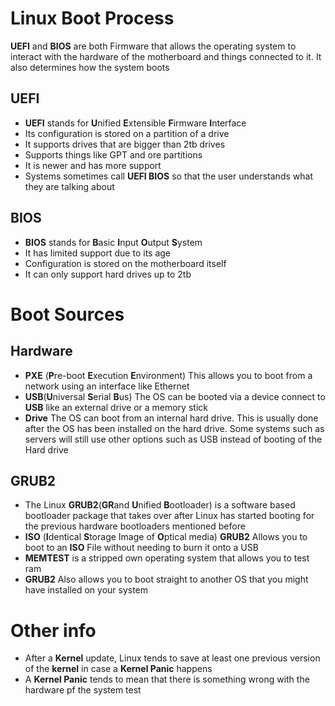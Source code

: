 # Linux Boot Process

**UEFI** and **BIOS** are both Firmware that allows the operating system to interact with the hardware of the motherboard and things connected to it. It also determines how the system boots

## UEFI
- **UEFI** stands for **U**nified **E**xtensible **F**irmware **I**nterface
- Its configuration is stored on a partition of a drive
- It supports drives that are bigger than 2tb drives
- Supports things like GPT and ore partitions
- It is newer and has more support
- Systems sometimes call **UEFI BIOS** so that the user understands what they are talking about


## BIOS
- **BIOS** stands for **B**asic **I**nput **O**utput **S**ystem
- It has limited support due to its age
- Configuration is stored on the motherboard itself
- It can only support hard drives up to 2tb

# Boot Sources

## Hardware
- **PXE** (**P**re-boot **E**xecution **E**nvironment) This allows you to boot from a network using an interface like Ethernet
- **USB**(**U**niversal **S**erial **B**us) The OS can be booted via a device connect to **USB** like an external drive or a memory stick
- **Drive** The OS can boot from an internal hard drive. This is usually done after the OS has been installed on the hard drive. Some systems such as servers will still use other options such as USB instead of booting of the Hard drive

## GRUB2
- The Linux **GRUB2**(**GR**and **U**nified **B**ootloader) is a software based bootloader package that takes over after Linux has started booting for the previous hardware bootloaders mentioned before
- **ISO** (**I**dentical **S**torage Image of **O**ptical media) **GRUB2** Allows you to boot to an **ISO** File without needing to burn it onto a USB
- **MEMTEST** is a stripped own operating system that allows you to test ram
- **GRUB2** Also allows you to boot straight to another OS that you might have installed on your system

# Other info
- After a **Kernel** update, Linux tends to save at least one previous version of the **kernel** in case a **Kernel Panic** happens
- A **Kernel Panic** tends to mean that there is something wrong with the hardware pf the system
test
